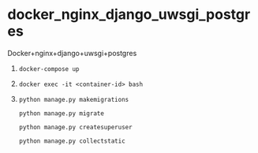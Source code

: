 # docker_nginx_django_uwsgi_postgres
Docker+nginx+django+uwsgi+postgres


1. `docker-compose up`

2. `docker exec -it <container-id> bash`

3. `python manage.py makemigrations`

   `python manage.py migrate`
   
   `python manage.py createsuperuser`
   
   `python manage.py collectstatic`
